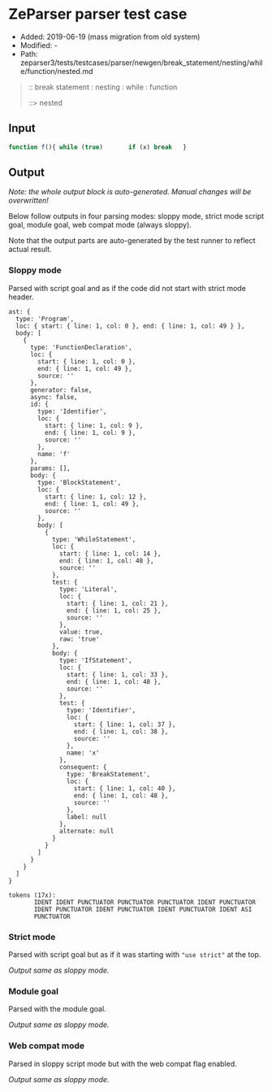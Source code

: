 # ZeParser parser test case

- Added: 2019-06-19 (mass migration from old system)
- Modified: -
- Path: zeparser3/tests/testcases/parser/newgen/break_statement/nesting/while/function/nested.md

> :: break statement : nesting : while : function
>
> ::> nested

## Input

`````js
function f(){ while (true)       if (x) break   }
`````

## Output

_Note: the whole output block is auto-generated. Manual changes will be overwritten!_

Below follow outputs in four parsing modes: sloppy mode, strict mode script goal, module goal, web compat mode (always sloppy).

Note that the output parts are auto-generated by the test runner to reflect actual result.

### Sloppy mode

Parsed with script goal and as if the code did not start with strict mode header.

`````
ast: {
  type: 'Program',
  loc: { start: { line: 1, col: 0 }, end: { line: 1, col: 49 } },
  body: [
    {
      type: 'FunctionDeclaration',
      loc: {
        start: { line: 1, col: 0 },
        end: { line: 1, col: 49 },
        source: ''
      },
      generator: false,
      async: false,
      id: {
        type: 'Identifier',
        loc: {
          start: { line: 1, col: 9 },
          end: { line: 1, col: 9 },
          source: ''
        },
        name: 'f'
      },
      params: [],
      body: {
        type: 'BlockStatement',
        loc: {
          start: { line: 1, col: 12 },
          end: { line: 1, col: 49 },
          source: ''
        },
        body: [
          {
            type: 'WhileStatement',
            loc: {
              start: { line: 1, col: 14 },
              end: { line: 1, col: 48 },
              source: ''
            },
            test: {
              type: 'Literal',
              loc: {
                start: { line: 1, col: 21 },
                end: { line: 1, col: 25 },
                source: ''
              },
              value: true,
              raw: 'true'
            },
            body: {
              type: 'IfStatement',
              loc: {
                start: { line: 1, col: 33 },
                end: { line: 1, col: 48 },
                source: ''
              },
              test: {
                type: 'Identifier',
                loc: {
                  start: { line: 1, col: 37 },
                  end: { line: 1, col: 38 },
                  source: ''
                },
                name: 'x'
              },
              consequent: {
                type: 'BreakStatement',
                loc: {
                  start: { line: 1, col: 40 },
                  end: { line: 1, col: 48 },
                  source: ''
                },
                label: null
              },
              alternate: null
            }
          }
        ]
      }
    }
  ]
}

tokens (17x):
       IDENT IDENT PUNCTUATOR PUNCTUATOR PUNCTUATOR IDENT PUNCTUATOR
       IDENT PUNCTUATOR IDENT PUNCTUATOR IDENT PUNCTUATOR IDENT ASI
       PUNCTUATOR
`````

### Strict mode

Parsed with script goal but as if it was starting with `"use strict"` at the top.

_Output same as sloppy mode._

### Module goal

Parsed with the module goal.

_Output same as sloppy mode._

### Web compat mode

Parsed in sloppy script mode but with the web compat flag enabled.

_Output same as sloppy mode._

